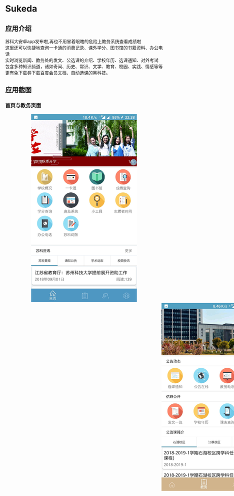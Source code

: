 # Sukeda

## 应用介绍
苏科大安卓app发布啦,再也不用冒着眼瞎的危险上教务系统查看成绩啦<br>
这里还可以快捷地查询一卡通的消费记录、课外学分、图书馆的书籍资料、办公电话<br>
实时浏览新闻、教务处的发文、公选课的介绍、学校年历、选课通知、对外考试<br>
包含多种知识频道，诸如奇闻、历史、常识、文学、教育、校园、实践、情感等等<br>
更有免下载券下载百度会员文档、自动选课的黑科技。<br>


## 应用截图

### 首页与教务页面

<div align="center">
<img height="600px" src="https://github.com/SunAlwaysOnline/Sukeda/blob/master/screenshot/%E9%A6%96%E9%A1%B5.jpg"/>
<img height="600px" style="margin-left:500px"
     src="https://github.com/SunAlwaysOnline/Sukeda/blob/master/screenshot/%E6%95%99%E5%8A%A1%E9%A1%B5%E9%9D%A2.jpg"/>
</div>
